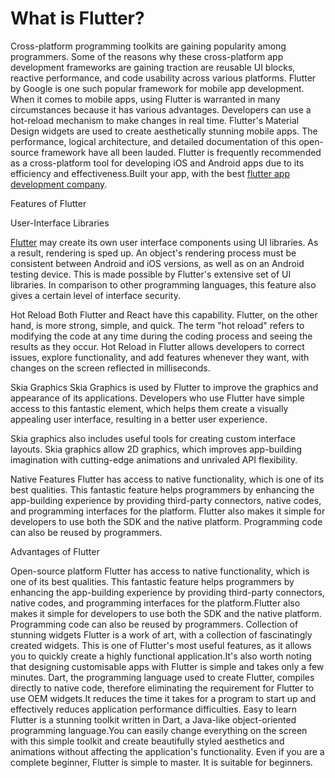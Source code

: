 # What is Flutter?

Cross-platform programming toolkits are gaining popularity among programmers. Some of the reasons why these cross-platform app development frameworks are gaining traction are reusable UI blocks, reactive performance, and code usability across various platforms. Flutter by Google is one such popular framework for mobile app development.
When it comes to mobile apps, using Flutter is warranted in many circumstances because it has various advantages. Developers can use a hot-reload mechanism to make changes in real time. Flutter's Material Design widgets are used to create aesthetically stunning mobile apps. The performance, logical architecture, and detailed documentation of this open-source framework have all been lauded. Flutter is frequently recommended as a cross-platform tool for developing iOS and Android apps due to its efficiency and effectiveness.Built your app, with the best <a href="https://www.cronj.com/flutter.html" rel="nofollow">flutter app development company</a>.

Features of Flutter

User-Interface Libraries

<a href="https://flutter.dev/">Flutter</a> may create its own user interface components using UI libraries. As a result, rendering is sped up. An object's rendering process must be consistent between Android and iOS versions, as well as on an Android testing device.
This is made possible by Flutter's extensive set of UI libraries. In comparison to other programming languages, this feature also gives a certain level of interface security.

Hot Reload
Both Flutter and React have this capability. Flutter, on the other hand, is more strong, simple, and quick. The term "hot reload" refers to modifying the code at any time during the coding process and seeing the results as they occur.
Hot Reload in Flutter allows developers to correct issues, explore functionality, and add features whenever they want, with changes on the screen reflected in milliseconds.

Skia Graphics
Skia Graphics is used by Flutter to improve the graphics and appearance of its applications. Developers who use Flutter have simple access to this fantastic element, which helps them create a visually appealing user interface, resulting in a better user experience.

Skia graphics also includes useful tools for creating custom interface layouts. Skia graphics allow 2D graphics, which improves app-building imagination with cutting-edge animations and unrivaled API flexibility.

Native Features
Flutter has access to native functionality, which is one of its best qualities. This fantastic feature helps programmers by enhancing the app-building experience by providing third-party connectors, native codes, and programming interfaces for the platform.
Flutter also makes it simple for developers to use both the SDK and the native platform. Programming code can also be reused by programmers.

Advantages of Flutter

Open-source platform
Flutter has access to native functionality, which is one of its best qualities. This fantastic feature helps programmers by enhancing the app-building experience by providing third-party connectors, native codes, and programming interfaces for the platform.Flutter also makes it simple for developers to use both the SDK and the native platform. Programming code can also be reused by programmers.
Collection of stunning widgets
Flutter is a work of art, with a collection of fascinatingly created widgets. This is one of Flutter's most useful features, as it allows you to quickly create a highly functional application.It's also worth noting that designing customisable apps with Flutter is simple and takes only a few minutes. Dart, the programming language used to create Flutter, compiles directly to native code, therefore eliminating the requirement for Flutter to use OEM widgets.It reduces the time it takes for a program to start up and effectively reduces application performance difficulties.
Easy to learn
Flutter is a stunning toolkit written in Dart, a Java-like object-oriented programming language.You can easily change everything on the screen with this simple toolkit and create beautifully styled aesthetics and animations without affecting the application's functionality. Even if you are a complete beginner, Flutter is simple to master. It is suitable for beginners.
